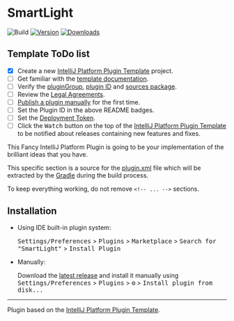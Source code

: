 # SmartLight

![Build](https://github.com/aheyuahe/SmartLight/workflows/Build/badge.svg)
[![Version](https://img.shields.io/jetbrains/plugin/v/PLUGIN_ID.svg)](https://plugins.jetbrains.com/plugin/PLUGIN_ID)
[![Downloads](https://img.shields.io/jetbrains/plugin/d/PLUGIN_ID.svg)](https://plugins.jetbrains.com/plugin/PLUGIN_ID)

## Template ToDo list
- [x] Create a new [IntelliJ Platform Plugin Template][template] project.
- [ ] Get familiar with the [template documentation][template].
- [ ] Verify the [pluginGroup](/gradle.properties), [plugin ID](/src/main/resources/META-INF/plugin.xml) and [sources package](/src/main/kotlin).
- [ ] Review the [Legal Agreements](https://plugins.jetbrains.com/docs/marketplace/legal-agreements.html).
- [ ] [Publish a plugin manually](https://plugins.jetbrains.com/docs/intellij/publishing-plugin.html?from=IJPluginTemplate) for the first time.
- [ ] Set the Plugin ID in the above README badges.
- [ ] Set the [Deployment Token](https://plugins.jetbrains.com/docs/marketplace/plugin-upload.html).
- [ ] Click the <kbd>Watch</kbd> button on the top of the [IntelliJ Platform Plugin Template][template] to be notified about releases containing new features and fixes.

<!-- Plugin description -->
This Fancy IntelliJ Platform Plugin is going to be your implementation of the brilliant ideas that you have.

This specific section is a source for the [plugin.xml](/src/main/resources/META-INF/plugin.xml) file which will be extracted by the [Gradle](/build.gradle.kts) during the build process.

To keep everything working, do not remove `<!-- ... -->` sections. 
<!-- Plugin description end -->

## Installation

- Using IDE built-in plugin system:
  
  <kbd>Settings/Preferences</kbd> > <kbd>Plugins</kbd> > <kbd>Marketplace</kbd> > <kbd>Search for "SmartLight"</kbd> >
  <kbd>Install Plugin</kbd>
  
- Manually:

  Download the [latest release](https://github.com/aheyuahe/SmartLight/releases/latest) and install it manually using
  <kbd>Settings/Preferences</kbd> > <kbd>Plugins</kbd> > <kbd>⚙️</kbd> > <kbd>Install plugin from disk...</kbd>


---
Plugin based on the [IntelliJ Platform Plugin Template][template].

[template]: https://github.com/JetBrains/intellij-platform-plugin-template
